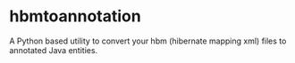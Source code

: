 # hbmtoannotation
A Python based utility to convert your hbm (hibernate mapping xml) files to annotated Java entities.
